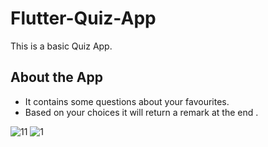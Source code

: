 # Flutter-Quiz-App

This is a basic Quiz App.
## About the App
- It contains some questions about your favourites.
- Based on your choices it will return a remark at the end .

![11](https://user-images.githubusercontent.com/65386044/104819166-b9ef6000-5851-11eb-8206-d20be7377b73.jpeg)
![1](https://user-images.githubusercontent.com/65386044/104819169-bd82e700-5851-11eb-815d-ee7191a09204.jpeg)

